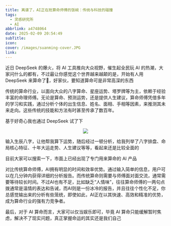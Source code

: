 ```yaml
---
title: 离谱了，AI正在抢算命师傅的饭碗：传统与科技的碰撞
tags:
  - 灵感研究所
  - AI
abbrlink: a4748064
date: 2025-02-09 20:54:49
subTitle: 
icon:
cover: /images/suanming-cover.JPG
link:
---
```


近日 DeepSeek 的爆火，将 AI 工具推向大众视野，催生起全民玩 AI 的热潮，大家问什么的都有，不过最让你感觉这个世界越来越颠的是，开始有人用 DeepSeek 来算命了🤣，好家伙，要知道算命可是非常高深的东西

传统的算命行业，以面向大众的八字算命、星座运势、塔罗牌等为主，依赖于经验丰富的命理师傅。无论是算命、预测运势，还是提供人生建议，算命师傅凭借多年的学习和实践，通过分析个体的出生信息、姓名、面相、手相等因素，来推测其未来走向。这些传统的技能和方法有时甚至传承了数百年。

基于好奇心我也通过 DeepSeek 试了下
<center>
<img src="/images/suanming.PNG" />
</center>


输入生辰八字，让他帮我算下运势，随后经过一顿分析，给我列举了八字排盘、命局核心特征、十年大运走势、人生建议等等，看起来还是比较全面的

目前大家可以搜索一下，市面上已经出现了专门用来算命的 AI 产品

对比传统算命师傅，AI拥有明显的时间和效率优势。通过输入简单的信息，用户可以在几分钟内获得详细的分析报告。而传统算命则需要与师傅面对面交流，通常需要等待较长时间。不过AI也有不足，比如缺乏“人情味”，往往算命师傅的一两句点拨通常是温情的表达和告诫，而AI则是一份冰冷的报告，并且往往个性化不足，你总感觉输出来的分析有些笼统，即使如此，AI正在以其快速、高效和精准的优势，成为算命行业的强有力竞争者。

最后，对于 AI 算命而言，大家可以仅当娱乐即可，毕竟 AI 算命只能缓解暂时焦虑，解决不了现实问题，真正掌握命运的其实还是我们自己